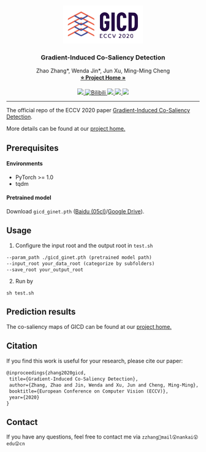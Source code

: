 <!-- PROJECT LOGO -->
<br />
<p align="center">
  <a href="https://github.com/othneildrew/Best-README-Template">
    <img src="img/GICD_LOGO.png" alt="Logo" width="210" height="100">
  </a>

  <h3 align="center">Gradient-Induced Co-Saliency Detection</h3>

  <p align="center">
    Zhao Zhang*, Wenda Jin*, Jun Xu, Ming-Ming Cheng
    <br />
    <a href="https://github.com/othneildrew/Best-README-Template"><strong>⭐ Project Home »</strong></a>
    <br />
    <!-- <a href="https://arxiv.org/abs/2004.13364" target="_black">[PDF]</a>
    <a href="#" target="_black">[Code]</a>
    <a href="https://www.bilibili.com/video/BV1y5411a7Rq/" target="_black">[Short Video]</a>
    <a href="https://www.bilibili.com/video/BV1bi4y137c6" target="_black">[Long Video]</a>
    <a href="#" target="_black">[Slides]</a>
    <a href="#" target="_black">[中译版]</a>
    <a href="./papers/20_GICD/bibtex.txt" target="_black">[bib]</a>
    <br />
    <br /> -->
  </p>
</p>
<p align="center">
  <a href="https://arxiv.org/abs/2004.13364">
    <img src="https://img.shields.io/badge/PDF-%F0%9F%93%83-green" target="_blank" />
  </a>
  <a href="https://www.bilibili.com/video/BV1y5411a7Rq/">
    <img alt="Bilibili" src="https://img.shields.io/badge/Short%20Video-%F0%9F%8E%A5-orange" target="_blank" />
  </a>
  <a alt="Bilibili" href="https://www.bilibili.com/video/BV1bi4y137c6">
    <img src="https://img.shields.io/badge/Long%20Video-%F0%9F%8E%AC-blue" />
  </a>
  <a href="#">
    <img src="https://img.shields.io/badge/Slides-%F0%9F%97%92-yellow">
  </a>
  <a href="#">
    <img src="https://img.shields.io/badge/%E4%B8%AD%E8%AF%91%E7%89%88-%F0%9F%90%BC-red">
  </a>
</p>


***
The official repo of the ECCV 2020 paper 
[Gradient-Induced Co-Saliency Detection](https://arxiv.org/abs/2004.13364).

More details can be found at our [project home.](http://zhaozhang.net/coca.html)



## Prerequisites
#### Environments
* PyTorch >= 1.0
* tqdm
#### Pretrained model
Download `gicd_ginet.pth` ([Baidu (05cl)](https://pan.baidu.com/s/1UF3wXY3MKdBLP_r7jppz6Q)/[Google Drive](https://drive.google.com/file/d/1gFA16C9m7GXli0TP501cofw0Bzt7-1CS/view?usp=sharing)).

<!-- USAGE EXAMPLES -->
## Usage
1. Configure the input root and the output root in `test.sh`

``` 
--param_path ./gicd_ginet.pth (pretrained model path)
--input_root your_data_root (categorize by subfolders)
--save_root your_output_root
```

2. Run by
```
sh test.sh
```
## Prediction results
The co-saliency maps of GICD can be found at our [project home.](http://zhaozhang.net/coca.html)

## Citation
If you find this work is useful for your research, please cite our paper:
```
@inproceedings{zhang2020gicd,
 title={Gradient-Induced Co-Saliency Detection},
 author={Zhang, Zhao and Jin, Wenda and Xu, Jun and Cheng, Ming-Ming},
 booktitle={European Conference on Computer Vision (ECCV)},
 year={2020}
}
```

## Contact
If you have any questions, feel free to contact me via `zzhang🥳mail😲nankai😲edu😲cn`